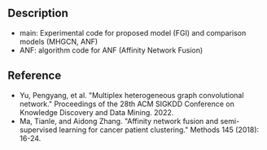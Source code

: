 ## Description
- main: Experimental code for proposed model (FGI) and comparison models (MHGCN, ANF)
- ANF: algorithm code for ANF (Affinity Network Fusion)

## Reference
- Yu, Pengyang, et al. "Multiplex heterogeneous graph convolutional network." Proceedings of the 28th ACM SIGKDD Conference on Knowledge Discovery and Data Mining. 2022.
- Ma, Tianle, and Aidong Zhang. "Affinity network fusion and semi-supervised learning for cancer patient clustering." Methods 145 (2018): 16-24.
